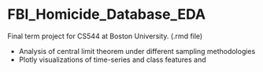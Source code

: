 # FBI_Homicide_Database_EDA
Final term project for CS544 at Boston University. (.rmd file)
- Analysis of central limit theorem under different sampling methodologies
- Plotly visualizations of time-series and class features and 

